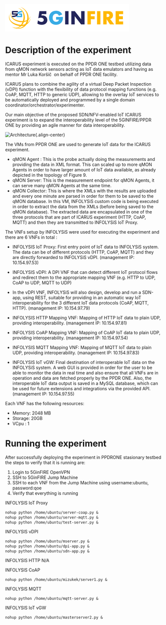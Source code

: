 ![5 Ginfire Logo 3](/uploads/5-ginfire-logo-3.png "5 Ginfire Logo 3")<!-- TITLE: Icarus -->
<!-- SUBTITLE: A quick summary of Icarus -->

# Description of the experiment

ICARUS experiment is executed on the PPDR ONE testbed utilizing data from qMON network sensors acting as IoT data emulators and having as mentor Mr Luka Koršič  on behalf of PPDR ONE facility.

ICARUS plans to combine the agility of a virtual Deep Packet Inspection (vDPI) function with the flexibility of data protocol mapping functions (e.g. CoAP, MQTT, HTTP to generic UDP), allowing to the overlay IoT services to be automatically deployed and programmed by a single domain coordinator/orchestrator/experimenter. 

Our main objective of the proposed SDN/NFV-enabled IoT ICARUS experiment is to expand the interoperability level of the 5GINFIRE/PPDR ONE by providing an agile manner for data interoperability.

![Architecture](/uploads/ppdrone/icarus_architecture_final.png "Architecture"){.align-center}


The VMs from PPDR ONE are used to generate IoT data for the ICARUS experiment. 
* qMON Agent : This is the probe actually doing the measurements and providing the data in XML format. This can scaled up to more qMON Agents in order to have larger amount of IoT data available, as already depicted in the topology of Figure 9.
* qMON Server: This is the measurement endpoint for qMON Agents, it can serve many qMON Agents at the same time.
* qMON Collector: This is where the XMLs with the results are uploaded and every one minute are parsed in order for them to be saved to the qMON database. In this VM, INFOLYSiS custom code is being executed in order to extract the data from the XMLs (before being saved to the qMON database). The extracted data are encapsulated in one of the three protocols that are part of ICARUS experiment (HTTP, CoAP, MQTT) and then they are transmitted to INFOLYSiS IoT Proxy.


The VNFs setup by INFOLYSiS were used for executing the experiment and there are 6 VNFs in total :

* INFOLYSIS IoT Proxy: First entry point of IoT data to INFOLYSiS system. The data can be of different protocols (HTTP, CoAP, MQTT) and they are directly forwarded to INFOLYSiS vDPI. (management IP: 10.154.97.53)
* INFOLYSIS vDPI: A DPI VNF that can detect different IoT protocol flows and redirect them to the appropriate mapping VNF (e.g. HTTP to UDP, CoAP to UDP, MQTT to  UDP)
* In the vDPI VNF, INFOLYSiS will also design, develop and run a SDN-app, using REST, suitable for providing in an automatic way IoT interoperability for the 3 different IoT data protocols (CoAP, MQTT, HTTP). (management IP: 10.154.97.79)

* INFOLYSIS HTTP Mapping VNF: Mapping of HTTP IoT data to plain UDP, providing interoperability. (management IP: 10.154.97.81)
* INFOLYSIS CoAP Mapping VNF: Mapping of CoAP IoT data to plain UDP, providing interoperability. (management IP: 10.154.97.54)
* INFOLYSIS MQTT Mapping VNF: Mapping of MQTT IoT data to plain UDP, providing interoperability. (management IP: 10.154.97.83)
* INFOLYSIS IoT vGW: Final destination of interoperable IoT data on the INFOLYSiS system. A web GUI is provided in order for the user to be able to monitor the data in real time and also ensure that all VNFs are in operation and data are fetched properly by the PPDR ONE. Also, the interoperable IoT data output is saved in a MySQL database, which can be used for future extensions and integrations via the provided API. (management IP: 10.154.97.55)

Each VNF has the following resources:
* Memory: 2048 MB
* Storage: 20GB
* VCpu : 1
# Running the experiment

After successfully deploying the experiment in PPDRONE stasionary testbed the steps to verify that it is running are:

1. Login to 5GinFIRE OpenVPN
2. SSH to 5GinFIRE Jump Machine
3. SSH to each VNF from the Jump Machine using username:ubuntu, password:qoe
4. Verify that everything is running

INFOLYSIS IoT Proxy
```text
nohup python /home/ubuntu/server-coap.py &
nohup python /home/ubuntu/server-mqtt.py &
nohup python /home/ubuntu/test-server.py &
```

INFOLYSIS vDPI
```text
nohup python /home/ubuntu/mserver.py &
nohup python /home/ubuntu/dpi-app.py &
nohup python /home/ubuntu/sdn-app.py &
```

INFOLYSIS HTTP
N/A

INFOLYSIS CoAP
```text
nohup python /home/ubuntu/mizukek/server1.py &
```

INFOLYSIS MQTT
```text
nohup python /home/ubuntu/mqtt-server.py &
```

INFOLYSIS IoT vGW
```text
nohup python /home/ubuntu/masterserver2.py &
```
